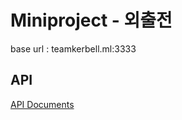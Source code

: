 # Miniproject - 외출전

base url : teamkerbell.ml:3333

## API

[API Documents](https://github.com/SomeBodyHelpME/miniproject/tree/master/api)